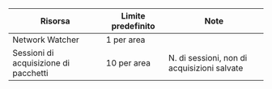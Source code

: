 | Risorsa | Limite predefinito | Note |
| --- | --- | --- |
| Network Watcher | 1 per area  | |
| Sessioni di acquisizione di pacchetti |10 per area |N. di sessioni, non di acquisizioni salvate |


